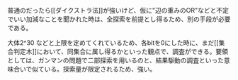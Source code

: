 普通のだったら[[ダイクストラ法]]が強いけど、仮に"辺の重みのOR"などと不定でいい加減なことを聞かれた時は、全探索を前提とし得るため、別の手段が必要である。

大体2^30 などと上限を定めてくれているため、各bitを0にした時に、まだ[[集合判定木]]において、同集合に属し得るかといった観点で、調査ができる。要領としては、ガンマンの問題で二部探索を用いるのと、結果駆動の調査といった意味合いで似ている。探索量が限定されるため、強い。

